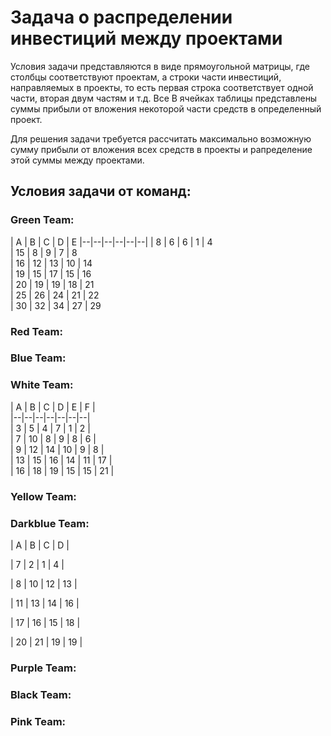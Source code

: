 # Задача о распределении инвестиций между проектами
Условия задачи представляются в виде прямоугольной матрицы, где столбцы соответствуют проектам, а строки части 
инвестиций, направляемых в проекты, то есть первая строка соответствует одной части, вторая двум частям и т.д. Все 
В ячейках таблицы представлены суммы прибыли от вложения некоторой части средств в определенный проект.

Для решения задачи требуется рассчитать максимально возможную сумму прибыли от вложения всех средств в проекты и 
рапределение этой суммы между проектами.
## Условия задачи от команд:
### Green Team:
| A | B | C | D | E
|--|--|--|--|--|--|
| 8 | 6 | 6 | 1 | 4   
| 15 | 8 | 9 | 7 | 8   
| 16 | 12 | 13 | 10 | 14   
| 19 | 15 | 17 | 15 | 16   
| 20 | 19 | 19 | 18 | 21   
| 25 | 26 | 24 | 21 | 22   
| 30 | 32 | 34 | 27 | 29
### Red Team:
### Blue Team:
### White Team:
| A | B | C | D | E | F |   
|--|--|--|--|--|--|--|  
|  3 |  5 |  4 |  7 |  1 |  2 |   
|  7 | 10 |  8 |  9 |  8 |  6 |  
|  9 | 12 | 14 | 10 |  9 |  8 |    
| 13 | 15 | 16 | 14 | 11 | 17 |     
| 16 | 18 | 19 | 15 | 15 | 21 |
### Yellow Team:
### Darkblue Team:
| A  |  B |  C | D  |

| 7  | 2  | 1  | 4  |

| 8  | 10 | 12 | 13 |

| 11 | 13 | 14 | 16 |

| 17 | 16 | 15 | 18 |

| 20 | 21 | 19 | 19 |

### Purple Team:
### Black Team:
### Pink Team:

